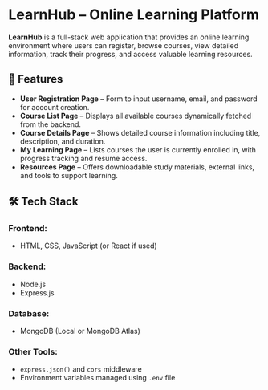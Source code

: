 #  LearnHub – Online Learning Platform

**LearnHub** is a full-stack web application that provides an online learning environment where users can register, browse courses, view detailed information, track their progress, and access valuable learning resources.


## 📌 Features

- **User Registration Page** – Form to input username, email, and password for account creation.
- **Course List Page** – Displays all available courses dynamically fetched from the backend.
- **Course Details Page** – Shows detailed course information including title, description, and duration.
- **My Learning Page** – Lists courses the user is currently enrolled in, with progress tracking and resume access.
- **Resources Page** – Offers downloadable study materials, external links, and tools to support learning.


## 🛠️ Tech Stack

### Frontend:
- HTML, CSS, JavaScript (or React if used)

### Backend:
- Node.js
- Express.js

### Database:
- MongoDB (Local or MongoDB Atlas)

### Other Tools:
- `express.json()` and `cors` middleware
- Environment variables managed using `.env` file



